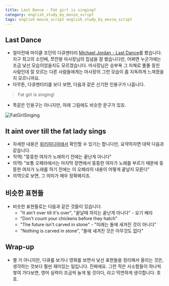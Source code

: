```yaml
---
title: Last Dance - Fat girl is singing?
category: english_study_by_movie_script
tags: english movie_script english_study_by_movie_script
---
```


## Last Dance

- 얼마전에 마이클 조던의 다큐멘터리 [Michael Jordan - Last Dance](https://namu.wiki/w/%EB%A7%88%EC%9D%B4%ED%81%B4%20%EC%A1%B0%EB%8D%98%20-%20%EB%8D%94%20%EB%9D%BC%EC%8A%A4%ED%8A%B8%20%EB%8C%84%EC%8A%A4)를 봤습니다. 지구 최고의 소인배, 쪼잔왕 마사장님의 집념을 잘 봤습니다만, 어쩌면 누군가에는 조금 낯선 모습이었을지도 모르겠습니다. 마사장님은 승부욕 그 자체로 똘똘 뭉친 사람인데 잘 모르는 다른 사람들에게는 마사장의 그런 모습이 좀 지독하게 느껴졌을지 모르니까요.
- 아무튼, 다큐멘터리를 보다 보면, 다음과 같은 신기한 인용구가 나옵니다.

> Fat girl is singing!

- 똑같은 인용구는 아니지만, 아래 그림에도 비슷한 문구가 있죠. 

![FatGirlSinging](https://i1.wp.com/trent.photo/wp-content/uploads/0998/06/6.10.98-980140-10.jpg?w=314&h=463&ssl=1)

## It aint over till the fat lady sings

- 자세한 내용은 [위키피디아에서](https://en.wikipedia.org/wiki/It_ain%27t_over_till_the_fat_lady_sings) 확인할 수 있기는 합니다만, 요약하자면 대략 다음과 같습니다.
- 직역) "뚱뚱한 여자가 노래하기 전에는 끝난게 아니다"
- 의역) "보통 오페라에서는 마지막 장면에서 뚱뚱한 여자가 노래를 부르기 때문에 뚱뚱한 여자가 노래를 하기 전에는 이 오페라의 내용이 어떻게 끝날지 모른다"
- 의역으로 보면, 그 의미가 매우 정확해지죠.

## 비슷한 표현들 

- 비슷한 표현들로는 다음과 같은 것들이 있습니다.
  - "It ain't over till it's over", "끝날때 까지는 끝난게 아니다" - 요기 베라
  - "Don't count your chickens before they hatch"
  - "The future isn't carved in stone" - "미래는 돌에 새겨진 것이 아니다"
  - "Nothing is carved in stone", "돌에 새겨진 것은 아무것도 없다"

## Wrap-up

- 별 거 아니지만, 다큐를 보거나 영화를 보면서 낯선 표현들을 정리해서 올리는 것은, 생각하는 것보다 훨씬 재미있는 일입니다. 진짜에요. 그런 작은 사소함들이 하나씩 쌓여 가다보면, 영어 실력이 조금씩 늘게 될 것이다, 라고 막연하게 생각합니다. 호호.
